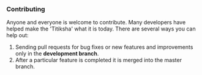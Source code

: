 ### Contributing
Anyone and everyone is welcome to contribute. Many developers have helped make the 'Titiksha' what it is today. There are several ways you can help out:

1. Sending pull requests for bug fixes or new features and improvements
only in the **development branch**.
2. After a particular feature is completed it is merged into the master 
branch.
